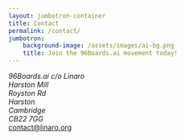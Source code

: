 ```yaml
---
layout: jumbotron-container
title: Contact 
permalink: /contact/
jumbotron:
    background-image: /assets/images/ai-bg.png
    title: Join the 96Boards.ai movement today!
---
```

<div class="col-xs-12 text-center no-padding">
    <address>
    96Boards.ai c/o Linaro<br />
    Harston Mill<br />  
    Royston Rd<br />
    Harston<br />
    Cambridge<br />
    CB22 7GG<br />
    </address>
</div>
<div class="col-xs-12 text-center no-padding">
    <a class="btn email" href="mailto:contact@linaro.org?subject=96Boards.ai - {{page.url}}" style="margin-bottom: 20px;">
        contact@linaro.org
    </a>
</div>

